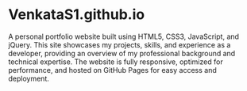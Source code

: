 # VenkataS1.github.io
A personal portfolio website built using HTML5, CSS3, JavaScript, and jQuery. This site showcases my projects, skills, and experience as a developer, providing an overview of my professional background and technical expertise. The website is fully responsive, optimized for performance, and hosted on GitHub Pages for easy access and deployment.
